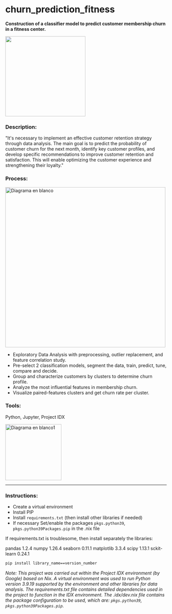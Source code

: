 <!-- Suggested code may be subject to a license. Learn more: ~LicenseLog:903170691. -->
# churn_prediction_fitness
__Construction of a classifier model to predict customer membership churn in a fitness center.__ 

<img src="https://github.com/ScinDBad/churn_prediction_fitness/assets/153782475/ec542f17-8b48-4d86-8dcc-7bcab42b0762" width="250">


### Description:

"It's necessary to implement an effective customer retention strategy through data analysis. 
The main goal is to predict the probability of customer churn for the next month, identify key customer profiles, and develop specific recommendations to improve customer retention and satisfaction. 
This will enable optimizing the customer experience and strengthening their loyalty."

### Process: 
<img src="https://github.com/ScinDBad/churn_prediction_fitness/assets/153782475/d173b8ce-3555-4be8-9f52-02e97e16a9ff" alt="Diagrama en blanco" width="500">

- Exploratory Data Analysis with preprocessing, outlier replacement, and feature correlation study.<br>
- Pre-select 2 classification models, segment the data, train, predict, tune, compare and decide.<br>
- Group and characterize customers by clusters to determine churn profile.<br>
- Analyze the most influential features in membership churn.<br>
- Visualize paired-features clusters and get churn rate per cluster.<br>

### Tools:<br>
Python, Jupyter, Project IDX

<img src="https://github.com/ScinDBad/churn_prediction_fitness/assets/153782475/f376ec1b-cf70-452a-b540-9b46284fd05b" alt="Diagrama en blanco1" width="175">

___
### Instructions:
- Create a virtual environment
- Install PIP 
- Install `requirements.txt` (then install other libraries if needed)
- If necessary Set/enable the packages `pkgs.python39`, `pkgs.python39Packages.pip` in the .nix file

If requirements.txt is troublesome, then install separately the libraries:

pandas 1.2.4
numpy 1.26.4
seaborn 0.11.1
matplotlib 3.3.4
scipy 1.13.1
sckit-learn 0.24.1

```bash
pip install library_name==version_number
```

_*Note:* This project was carried out within the Project IDX environment (by Google) based on Nix.
A virtual environment was used to run Python version 3.9.19 supported by the environment and other libraries for data analysis.
The requirements.txt file contains detailed dependencies used in the project to function in the IDX environment.
The .idx/dev.nix file contains the package configuration to be used, which are: `pkgs.python39`, `pkgs.python39Packages.pip`._